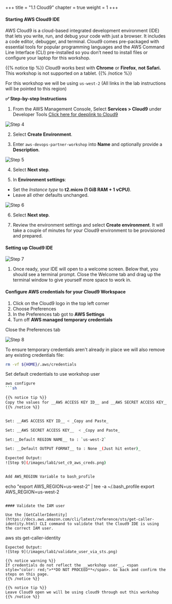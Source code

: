 +++
title = "1.1 Cloud9"
chapter = true
weight = 1
+++

#### Starting AWS Cloud9 IDE

AWS Cloud9 is a cloud-based integrated development environment (IDE) that lets you write, run, and debug your code with just a browser. It includes a code editor, debugger, and terminal. Cloud9 comes pre-packaged with essential tools for popular programming languages and the AWS Command Line Interface (CLI) pre-installed so you don’t need to install files or configure your laptop for this workshop. 


{{% notice tip %}}
Cloud9 works best with __Chrome__ or __Firefox__, __not Safari.__ This workshop is not supported on a tablet.
{{% /notice %}}

For this workshop we will be using `us-west-2` (All links in the lab instructions will be pointed to this region)

**:white_check_mark: Step-by-step Instructions**

1. From the AWS Management Console, Select **Services > Cloud9** under Developer Tools [Click here for deeplink to Cloud9](https://us-west-2.console.aws.amazon.com/cloud9/home/product)

![Step 4](/images/getting_started/c9-step4.png)

2. Select **Create Environment**.

3. Enter `aws-devops-partner-workshop` into **Name** and optionally provide a **Description**.

![Step 5](/images/getting_started/c9-step5.png)

4. Select **Next step**.

5. In **Environment settings**:
- Set the *Instance type* to **t2.micro (1 GiB RAM + 1 vCPU)**.
- Leave all other defaults unchanged.

![Step 6](/images/getting_started/c9-step6-b.png)

6. Select **Next step**.

7. Review the environment settings and select **Create environment**. It will take a couple of minutes for your Cloud9 environment to be provisioned and prepared.

#### Setting up Cloud9 IDE
![Step 7](/images/getting_started/c9-step7.png)

1. Once ready, your IDE will open to a welcome screen. Below that, you should see a terminal prompt. Close the Welcome tab and drag up the terminal window to give yourself more space to work in. 


#### Configure AWS credentials for your Cloud9 Workspace

1. Click on the Cloud9 logo in the top left corner 
2. Choose Preferences
3. In the Preferences tab got to  **AWS Settings**
4. Turn off **AWS managed temporary credentials**

Close the Preferences tab

![Step 8](/images/getting_started/c9disable_tempcreds.png)

To ensure temporary credentials aren't already in place we will also remove
any existing credentials file:
```sh
rm -vf ${HOME}/.aws/credentials
```

Set default credentials to use workshop user

```sh
aws configure
```sh

{{% notice tip %}}
Copy the values for __AWS ACCESS KEY ID__ and __AWS SECRET ACCESS KEY__ from the AWS IAM Console. If you have accediently closed this tab you can find the credentials in the __csv file__ that you downloaded in LAB 0
{{% /notice %}}


Set: __AWS ACCESS KEY ID__ < _Copy and Paste_

Set: __AWS SECRET ACCESS KEY__  < _Copy and Paste_

Set:__Default REGION NAME__ to : `us-west-2`

Set: __Default OUTPUT FORMAT__ to : None _(Just hit enter)_

Expected Output:
![Step 9](/images/lab1/set_c9_aws_creds.png)


Add AWS_REGION Variable to bash_profile
```
echo "export AWS_REGION=us-west-2" | tee -a ~/.bash_profile
export AWS_REGION=us-west-2
```

#### Validate the IAM user

Use the [GetCallerIdentity](https://docs.aws.amazon.com/cli/latest/reference/sts/get-caller-identity.html) CLI command to validate that the Cloud9 IDE is using the correct IAM user.

```
aws sts get-caller-identity
```
Expected Output:
![Step 9](/images/lab1/validate_user_via_sts.png)

{{% notice warning %}}
If credentials do not reflect the __workshop user__, <span style="color: red;">**DO NOT PROCEED**</span>. Go back and confirm the steps on this page.
{{% /notice %}}

{{% notice tip %}}
Leave Cloud9 open we will be using cloud9 through out this workshop
{{% /notice %}}
